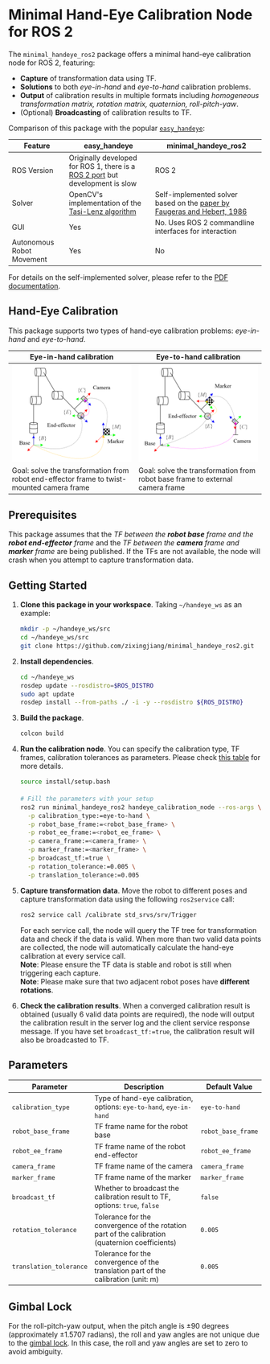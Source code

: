 # Minimal Hand-Eye Calibration Node for ROS 2
The `minimal_handeye_ros2` package offers a minimal hand-eye calibration node for ROS 2, featuring:
- **Capture** of transformation data using TF.
- **Solutions** to both _eye-in-hand_ and _eye-to-hand_ calibration problems.
- **Output** of calibration results in multiple formats including _homogeneous transformation matrix, rotation matrix, quaternion, roll-pitch-yaw_.
- (Optional) **Broadcasting** of calibration results to TF.

Comparison of this package with the popular [`easy_handeye`](https://github.com/IFL-CAMP/easy_handeye):

| Feature |   easy_handeye  |   minimal_handeye_ros2 |
| ------- | --------------- | ---------------------- |
| ROS Version | Originally developed for ROS 1, there is a [ROS 2 port](https://github.com/marcoesposito1988/easy_handeye2) but development is slow | ROS 2 |
| Solver | OpenCV's implementation of the [Tasi-Lenz algorithm](https://doi.org/10.1109/70.34770) | Self-implemented solver based on the [paper by Faugeras and Hebert, 1986](https://doi.org/10.1177/027836498600500302) |
| GUI | Yes | No. Uses ROS 2 commandline interfaces for interaction |
| Autonomous Robot Movement | Yes | No |

For details on the self-implemented solver, please refer to the [PDF documentation](https://github.com/zixingjiang/minimal_handeye_ros2/blob/jazzy/doc/handeye.pdf).

## Hand-Eye Calibration

This package supports two types of hand-eye calibration problems: _eye-in-hand_ and _eye-to-hand_.

| Eye-in-hand calibration             |  Eye-to-hand calibration             |
| ----------------------------------- | ------------------------------------ |
| ![](doc/fig/eye-in-hand.png)        |  ![](doc/fig/eye-to-hand.png)        |
| Goal: solve the transformation from robot end-effector frame to twist-mounted camera frame  |  Goal: solve the transformation from robot base frame to external camera frame  |

## Prerequisites
This package assumes that the _TF between the **robot base** frame and the **robot end-effector** frame_ and the _TF between the **camera** frame and **marker** frame_ are being published. If the TFs are not available, the node will crash when you attempt to capture transformation data.

## Getting Started
1. **Clone this package in your workspace**. Taking `~/handeye_ws` as an example:
    ```bash
    mkdir -p ~/handeye_ws/src
    cd ~/handeye_ws/src
    git clone https://github.com/zixingjiang/minimal_handeye_ros2.git
    ```
2. **Install dependencies**.
    ```bash
    cd ~/handeye_ws
    rosdep update --rosdistro=$ROS_DISTRO
    sudo apt update
    rosdep install --from-paths ./ -i -y --rosdistro ${ROS_DISTRO}
    ```
3. **Build the package**.
    ```bash
    colcon build
    ```
4. **Run the calibration node**. You can specify the calibration type, TF frames, calibration tolerances as parameters. Please check [this table](#parameters) for more details.
    ```bash
    source install/setup.bash
    
    # Fill the parameters with your setup
    ros2 run minimal_handeye_ros2 handeye_calibration_node --ros-args \
      -p calibration_type:=eye-to-hand \
      -p robot_base_frame:=<robot_base_frame> \
      -p robot_ee_frame:=<robot_ee_frame> \
      -p camera_frame:=<camera_frame> \
      -p marker_frame:=<marker_frame> \
      -p broadcast_tf:=true \
      -p rotation_tolerance:=0.005 \
      -p translation_tolerance:=0.005
    ```
5. **Capture transformation data**. Move the robot to different poses and capture transformation data using the following `ros2service` call:
    ```bash
    ros2 service call /calibrate std_srvs/srv/Trigger
    ```
    For each service call, the node will query the TF tree for transformation data and check if the data is valid. When more than two valid data points are collected, the node will automatically calculate the hand-eye calibration at every service call. </br>
    **Note**: Please ensure the TF data is stable and robot is still when triggering each capture.</br>
    **Note**: Please make sure that two adjacent robot poses have **different rotations**.

6. **Check the calibration results**. When a converged calibration result is obtained (usually 6 valid data points are required), the node will output the calibration result in the server log and the client service response message. If you have set `broadcast_tf:=true`, the calibration result will also be broadcasted to TF.

## Parameters
| Parameter | Description | Default Value |
| --------- | ----------- | ------------- |
| `calibration_type` | Type of hand-eye calibration, options: `eye-to-hand`, `eye-in-hand` | `eye-to-hand` |
| `robot_base_frame` | TF frame name for the robot base | `robot_base_frame` |
| `robot_ee_frame` | TF frame name of the robot end-effector | `robot_ee_frame` |
| `camera_frame` | TF frame name of the camera | `camera_frame` |
| `marker_frame` | TF frame name of the marker  | `marker_frame` |
| `broadcast_tf` | Whether to broadcast the calibration result to TF, options: `true`, `false`| `false` |
|`rotation_tolerance`| Tolerance for the convergence of the rotation part of the calibration (quaternion coefficients) | `0.005` |
|`translation_tolerance`| Tolerance for the convergence of the translation part of the calibration (unit: m) | `0.005` |

## Gimbal Lock
For the roll-pitch-yaw output, when the pitch angle is &plusmn;90 degrees (approximately &plusmn;1.5707 radians), the roll and yaw angles are not unique due to the [gimbal lock](https://en.wikipedia.org/wiki/Gimbal_lock). In this case, the roll and yaw angles are set to zero to avoid ambiguity.